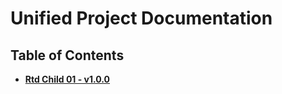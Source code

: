 # Unified Project Documentation
## Table of Contents
- **[Rtd Child 01 - v1.0.0](docs/projects/RTD_CHILD_01/v1.0.0/docs/index.md)**
